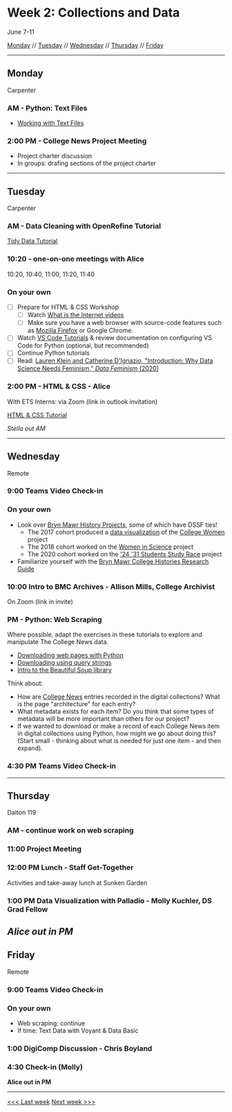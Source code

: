 # Week 2: Collections and Data

June 7-11

[Monday](#monday) // [Tuesday](#tuesday) // [Wednesday](#wednesday) // [Thursday](#thursday) // [Friday](#friday)


---

## Monday
Carpenter

### AM - Python: Text Files
- [Working with Text Files](https://pythonhumanities.com/lesson-12-python-and-text-files/)

### 2:00 PM - College News Project Meeting
- Project charter discussion
- In groups: drafing sections of the project charter


---

## Tuesday
Carpenter

### AM - Data Cleaning with OpenRefine Tutorial
[Tidy Data Tutorial](https://github.com/tri-cods/tidy-data)

### 10:20 - one-on-one meetings with Alice
10:20, 10:40, 11:00, 11:20, 11:40

### On your own
- [ ] Prepare for HTML & CSS Workshop
  - [ ] Watch [What is the Internet videos](https://www.youtube.com/playlist?list=PLzdnOPI1iJNfMRZm5DDxco3UdsFegvuB7)
  - [ ] Make sure you have a web browser with source-code features such as [Mozilla Firefox](https://www.mozilla.org/en-US/firefox/) or Google Chrome.
- [ ] Watch [VS Code Tutorials](https://code.visualstudio.com/docs/introvideos/basics) & review documentation on configuring VS Code for Python (optional, but recommended)
- [ ] Continue Python tutorials
- [ ] Read: [Lauren Klein and Catherine D'Ignazio, "Introduction: Why Data Science Needs Feminism," *Data Feminism* (2020)](https://data-feminism.mitpress.mit.edu/pub/frfa9szd/release/4)

### 2:00 PM - HTML & CSS - Alice 
With ETS Interns: via Zoom (link in outlook invitation)

[HTML & CSS Tutorial](https://github.com/tri-cods/html-css)


*Stella out AM*


---

## Wednesday
Remote

### 9:00 Teams Video Check-in

### On your own
- Look over [Bryn Mawr History Projects](https://www.brynmawr.edu/about/history/bryn-mawr-history-projects), some of which have DSSF ties!
  - The 2017 cohort produced a [data visualization](https://digitalscholarship.brynmawr.edu/dssf17/index.html) of the [College Women](https://collegewomen.org/about) project
  - The 2018 cohort worked on the [Women in Science](https://digitalscholarship.brynmawr.edu/howis/) project
  - The 2020 cohort  worked on the ['24 '31 Students Study Race](https://digitalscholarship.brynmawr.edu/howis/) project
- Familiarize yourself with the [Bryn Mawr College Histories Research Guide](https://guides.tricolib.brynmawr.edu/c.php?g=959561)

### 10:00 Intro to BMC Archives - Allison Mills, College Archivist
On Zoom (link in invite)

### PM - Python: Web Scraping
Where possible, adapt the exercises in these tutorials to explore and manipulate The College News data.
- [Downloading web pages with Python](https://programminghistorian.org/en/lessons/working-with-web-pages)
- [Downloading using query strings](https://programminghistorian.org/en/lessons/downloading-multiple-records-using-query-strings)
- [Intro to the Beautiful Soup library](https://programminghistorian.org/en/lessons/intro-to-beautiful-soup)

Think about:
- How are [College News](https://digitalcollections.tricolib.brynmawr.edu/collections/bryn-mawr-college-news) entries recorded in the digital collections? What is the page "architecture" for each entry?
- What metadata exists for each item?  Do you think that some types of metadata will be more important than others for our project?
- If we wanted to download or make a record of each College News item in digital collections using Python, how might we go about doing this? (Start small - thinking about what is needed for just one item - and then expand).

### 4:30 PM Teams Video Check-in


---

## Thursday
Dalton 119

### AM - continue work on web scraping

### 11:00 Project Meeting

### 12:00 PM Lunch - Staff Get-Together
Activities and take-away lunch at Sunken Garden

### 1:00 PM Data Visualization with Palladio - Molly Kuchler, DS Grad Fellow

*Alice out in PM*
---

## Friday
Remote

### 9:00 Teams Video Check-in

### On your own
- Web scraping: continue
- If time: Text Data with Voyant & Data Basic

### 1:00 DigiComp Discussion - Chris Boyland

### 4:30 Check-in (Molly)

**Alice out in PM**

---



[<<< Last week](01-intro.md) [Next week >>>](03-text.md)

